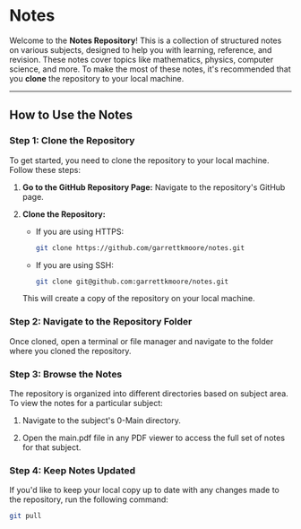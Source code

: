# Notes
Welcome to the **Notes Repository**! This is a collection of structured notes on various subjects, designed to help you with learning, reference, and revision. These notes cover topics like mathematics, physics, computer science, and more. To make the most of these notes, it's recommended that you **clone** the repository to your local machine.

---

## How to Use the Notes

### Step 1: Clone the Repository

To get started, you need to clone the repository to your local machine. Follow these steps:

1. **Go to the GitHub Repository Page:**
   Navigate to the repository's GitHub page.

2. **Clone the Repository:**
   - If you are using HTTPS:
     ```bash
     git clone https://github.com/garrettkmoore/notes.git
     ```
   - If you are using SSH:
     ```bash
     git clone git@github.com:garrettkmoore/notes.git
     ```

   This will create a copy of the repository on your local machine.

### Step 2: Navigate to the Repository Folder

Once cloned, open a terminal or file manager and navigate to the folder where you cloned the repository.

### Step 3: Browse the Notes
The repository is organized into different directories based on subject area. To view the notes for a particular subject:

1. Navigate to the subject's 0-Main directory.

2. Open the main.pdf file in any PDF viewer to access the full set of notes for that subject.

### Step 4: Keep Notes Updated
If you'd like to keep your local copy up to date with any changes made to the repository, run the following command:
```bash
git pull
```
